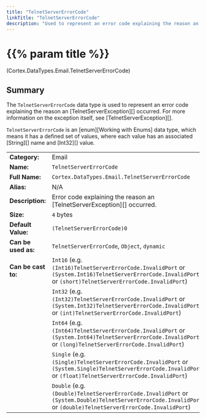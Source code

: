 ```yaml
---
title: "TelnetServerErrorCode"
linkTitle: "TelnetServerErrorCode"
description: "Used to represent an error code explaining the reason an `TelnetServerException` occurred."
---
```


# {{% param title %}}

<p class="namespace">(Cortex.DataTypes.Email.TelnetServerErrorCode)</p>

## Summary

The `TelnetServerErrorCode` data type is used to represent an error code explaining the reason an [TelnetServerException][] occurred. For more information on the exception itself, see [TelnetServerException][].

`TelnetServerErrorCode` is an [enum][Working with Enums] data type, which means it has a defined set of values, where each value has an associated [String][] name and [Int32][] value.

| | |
|-|-|
| **Category:**          | Email                                                  |
| **Name:**              | `TelnetServerErrorCode`                                |
| **Full Name:**         | `Cortex.DataTypes.Email.TelnetServerErrorCode`         |
| **Alias:**             | N/A                                                    |
| **Description:**       | Error code explaining the reason an [TelnetServerException][] occurred. |
| **Size:**              | `4` bytes                                              |
| **Default Value:**     | `(TelnetServerErrorCode)0`                             |
| **Can be used as:**    | `TelnetServerErrorCode`, `Object`, `dynamic`           |
| **Can be cast to:**    | `Int16` (e.g. `(Int16)TelnetServerErrorCode.InvalidPort` or `(System.Int16)TelnetServerErrorCode.InvalidPort` or `(short)TelnetServerErrorCode.InvalidPort`)  |
|                        | `Int32` (e.g. `(Int32)TelnetServerErrorCode.InvalidPort` or `(System.Int32)TelnetServerErrorCode.InvalidPort` or `(int)TelnetServerErrorCode.InvalidPort`)  |
|                        | `Int64` (e.g. `(Int64)TelnetServerErrorCode.InvalidPort` or `(System.Int64)TelnetServerErrorCode.InvalidPort` or `(long)TelnetServerErrorCode.InvalidPort`)  |
|                        | `Single` (e.g. `(Single)TelnetServerErrorCode.InvalidPort` or `(System.Single)TelnetServerErrorCode.InvalidPort` or `(float)TelnetServerErrorCode.InvalidPort`)  |
|                        | `Double` (e.g. `(Double)TelnetServerErrorCode.InvalidPort` or `(System.Double)TelnetServerErrorCode.InvalidPort` or `(double)TelnetServerErrorCode.InvalidPort`)  |